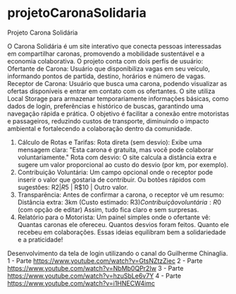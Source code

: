 # projetoCaronaSolidaria
Projeto Carona Solidária

O Carona Solidária é um site interativo que conecta pessoas interessadas em compartilhar caronas, promovendo a mobilidade sustentável e a economia colaborativa. O projeto conta com dois perfis de usuário:
Ofertante de Carona: Usuário que disponibiliza vagas em seu veículo, informando pontos de partida, destino, horários e número de vagas.
Receptor de Carona: Usuário que busca uma carona, podendo visualizar as ofertas disponíveis e entrar em contato com os ofertantes.
O site utiliza Local Storage para armazenar temporariamente informações básicas, como dados de login, preferências e histórico de buscas, garantindo uma navegação rápida e prática.
O objetivo é facilitar a conexão entre motoristas e passageiros, reduzindo custos de transporte, diminuindo o impacto ambiental e fortalecendo a colaboração dentro da comunidade.
1. Cálculo de Rotas e Tarifas:
Rota direta (sem desvio): Exibe uma mensagem clara: "Esta carona é gratuita, mas você pode colaborar voluntariamente."
Rota com desvio: O site calcula a distância extra e sugere um valor proporcional ao custo do desvio (por km, por exemplo).
2. Contribuição Voluntária:
Um campo opcional onde o receptor pode inserir o valor que gostaria de contribuir.
Ou botões rápidos com sugestões: R$2 | R$5 | R$10 | Outro valor.
3. Transparência:
Antes de confirmar a carona, o receptor vê um resumo:
Distância extra: 3km (Custo estimado: R$3)
Contribuição voluntária: R$0 (com opção de editar)
Assim, tudo fica claro e sem surpresas.
4. Relatório para o Motorista:
Um painel simples onde o ofertante vê:
Quantas caronas ele ofereceu.
Quantos desvios foram feitos.
Quanto ele recebeu em colaborações.
Essas ideias equilibram bem a solidariedade e a praticidade!

Desenvolvimento da tela de login utilizando o canal do Guilherme Chinaglia.
1 - Parte https://www.youtube.com/watch?v=GtsNZtzZiec
2 - Parte https://www.youtube.com/watch?v=NbMb0QPr2Iw
3 - Parte https://www.youtube.com/watch?v=hzuSbLe6v7Y
4 - Parte https://www.youtube.com/watch?v=i1HNECW4imc

